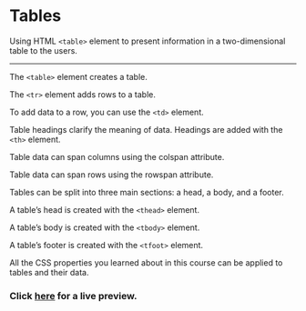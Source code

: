 # Tables

Using HTML `<table>` element to present information in a two-dimensional table to the users.

----

The `<table>` element creates a table.

The `<tr>` element adds rows to a table.

To add data to a row, you can use the `<td>` element.

Table headings clarify the meaning of data. Headings are added with the `<th>` element.

Table data can span columns using the colspan attribute.

Table data can span rows using the rowspan attribute.

Tables can be split into three main sections: a head, a body, and a footer.

A table’s head is created with the `<thead>` element.

A table’s body is created with the `<tbody>` element.

A table’s footer is created with the `<tfoot>` element.

All the CSS properties you learned about in this course can be applied to tables and their data.

### Click [here](https://codepen.io/ehlzi/details/ZEoENLv) for a live preview.
